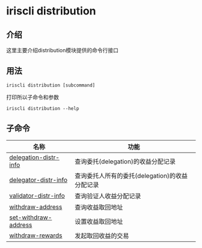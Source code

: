 # iriscli distribution 

## 介绍

这里主要介绍distribution模块提供的命令行接口

## 用法

```
iriscli distribution [subcommand]
```

打印所以子命令和参数

```
iriscli distribution --help
```

## 子命令

| 名称                            | 功能                                                   |
| --------------------------------| --------------------------------------------------------------|
| [delegation-distr-info](delegation-distr-info.md) | 查询委托(delegation)的收益分配记录 |
| [delegator-distr-info](delegator-distr-info.md) | 查询委托人所有的委托(delegation)的收益分配记录 |
| [validator-distr-info](validator-distr-info.md) | 查询验证人收益分配记录 |
| [withdraw-address](withdraw-address.md) | 查询收益取回地址 |
| [set-withdraw-address](set-withdraw-address.md)  | 设置收益取回地址 |
| [withdraw-rewards](withdraw-rewards.md) | 发起取回收益的交易 |
